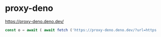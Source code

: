 # proxy-deno

https://proxy-deno.deno.dev/


```js
const o = await ( await fetch ('https://proxy-deno.deno.dev/?url=https://api.deezer.com/search?q=artist:"coldplay"')).json()
